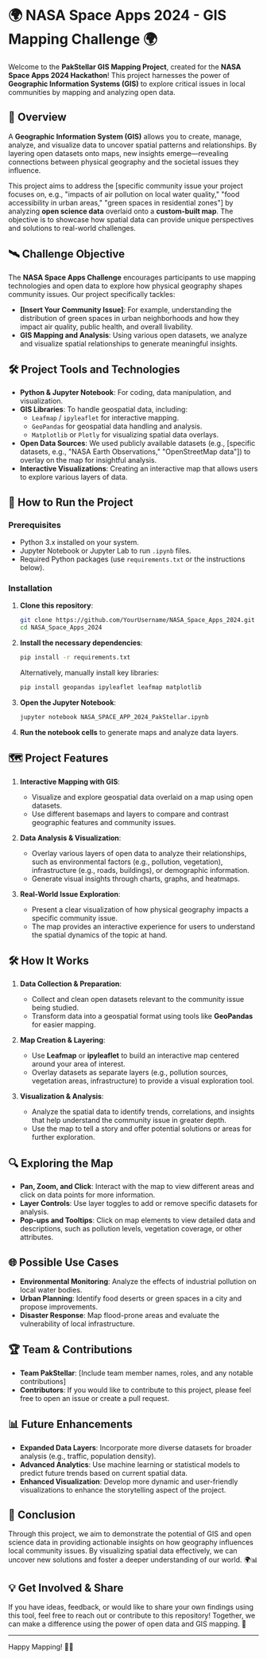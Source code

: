 
# 🌍 **NASA Space Apps 2024 - GIS Mapping Challenge** 🌍

Welcome to the **PakStellar GIS Mapping Project**, created for the **NASA Space Apps 2024 Hackathon**! This project harnesses the power of **Geographic Information Systems (GIS)** to explore critical issues in local communities by mapping and analyzing open data.

## 🚀 **Overview**

A **Geographic Information System (GIS)** allows you to create, manage, analyze, and visualize data to uncover spatial patterns and relationships. By layering open datasets onto maps, new insights emerge—revealing connections between physical geography and the societal issues they influence.

This project aims to address the [specific community issue your project focuses on, e.g., "impacts of air pollution on local water quality," "food accessibility in urban areas," "green spaces in residential zones"] by analyzing **open science data** overlaid onto a **custom-built map**. The objective is to showcase how spatial data can provide unique perspectives and solutions to real-world challenges.

## 🛰️ **Challenge Objective**

The **NASA Space Apps Challenge** encourages participants to use mapping technologies and open data to explore how physical geography shapes community issues. Our project specifically tackles:
- **[Insert Your Community Issue]**: For example, understanding the distribution of green spaces in urban neighborhoods and how they impact air quality, public health, and overall livability.
- **GIS Mapping and Analysis**: Using various open datasets, we analyze and visualize spatial relationships to generate meaningful insights.

## 🛠️ **Project Tools and Technologies**

- **Python & Jupyter Notebook**: For coding, data manipulation, and visualization.
- **GIS Libraries**: To handle geospatial data, including:
  - `Leafmap` / `ipyleaflet` for interactive mapping.
  - `GeoPandas` for geospatial data handling and analysis.
  - `Matplotlib` or `Plotly` for visualizing spatial data overlays.
- **Open Data Sources**: We used publicly available datasets (e.g., [specific datasets, e.g., "NASA Earth Observations," "OpenStreetMap data"]) to overlay on the map for insightful analysis.
- **Interactive Visualizations**: Creating an interactive map that allows users to explore various layers of data.

## 📌 **How to Run the Project**

### **Prerequisites**
- Python 3.x installed on your system.
- Jupyter Notebook or Jupyter Lab to run `.ipynb` files.
- Required Python packages (use `requirements.txt` or the instructions below).

### **Installation**
1. **Clone this repository**:
    ```bash
    git clone https://github.com/YourUsername/NASA_Space_Apps_2024.git
    cd NASA_Space_Apps_2024
    ```
2. **Install the necessary dependencies**:
    ```bash
    pip install -r requirements.txt
    ```
   Alternatively, manually install key libraries:
    ```bash
    pip install geopandas ipyleaflet leafmap matplotlib
    ```

3. **Open the Jupyter Notebook**:
    ```bash
    jupyter notebook NASA_SPACE_APP_2024_PakStellar.ipynb
    ```

4. **Run the notebook cells** to generate maps and analyze data layers.

## 🗺️ **Project Features**

1. **Interactive Mapping with GIS**: 
   - Visualize and explore geospatial data overlaid on a map using open datasets.
   - Use different basemaps and layers to compare and contrast geographic features and community issues.

2. **Data Analysis & Visualization**:
   - Overlay various layers of open data to analyze their relationships, such as environmental factors (e.g., pollution, vegetation), infrastructure (e.g., roads, buildings), or demographic information.
   - Generate visual insights through charts, graphs, and heatmaps.

3. **Real-World Issue Exploration**:
   - Present a clear visualization of how physical geography impacts a specific community issue.
   - The map provides an interactive experience for users to understand the spatial dynamics of the topic at hand.

## 🛠️ **How It Works**

1. **Data Collection & Preparation**:
   - Collect and clean open datasets relevant to the community issue being studied.
   - Transform data into a geospatial format using tools like **GeoPandas** for easier mapping.

2. **Map Creation & Layering**:
   - Use **Leafmap** or **ipyleaflet** to build an interactive map centered around your area of interest.
   - Overlay datasets as separate layers (e.g., pollution sources, vegetation areas, infrastructure) to provide a visual exploration tool.

3. **Visualization & Analysis**:
   - Analyze the spatial data to identify trends, correlations, and insights that help understand the community issue in greater depth.
   - Use the map to tell a story and offer potential solutions or areas for further exploration.

## 🔍 **Exploring the Map**

- **Pan, Zoom, and Click**: Interact with the map to view different areas and click on data points for more information.
- **Layer Controls**: Use layer toggles to add or remove specific datasets for analysis.
- **Pop-ups and Tooltips**: Click on map elements to view detailed data and descriptions, such as pollution levels, vegetation coverage, or other attributes.

## 🌐 **Possible Use Cases**

- **Environmental Monitoring**: Analyze the effects of industrial pollution on local water bodies.
- **Urban Planning**: Identify food deserts or green spaces in a city and propose improvements.
- **Disaster Response**: Map flood-prone areas and evaluate the vulnerability of local infrastructure.

## 🏆 **Team & Contributions**

- **Team PakStellar**: [Include team member names, roles, and any notable contributions]
- **Contributors**: If you would like to contribute to this project, please feel free to open an issue or create a pull request.

## 📊 **Future Enhancements**

- **Expanded Data Layers**: Incorporate more diverse datasets for broader analysis (e.g., traffic, population density).
- **Advanced Analytics**: Use machine learning or statistical models to predict future trends based on current spatial data.
- **Enhanced Visualization**: Develop more dynamic and user-friendly visualizations to enhance the storytelling aspect of the project.

## 🎯 **Conclusion**

Through this project, we aim to demonstrate the potential of GIS and open science data in providing actionable insights on how geography influences local community issues. By visualizing spatial data effectively, we can uncover new solutions and foster a deeper understanding of our world. 🌍📊

## 💡 **Get Involved & Share**

If you have ideas, feedback, or would like to share your own findings using this tool, feel free to reach out or contribute to this repository! Together, we can make a difference using the power of open data and GIS mapping. 💪

---

Happy Mapping! 🚀✨
